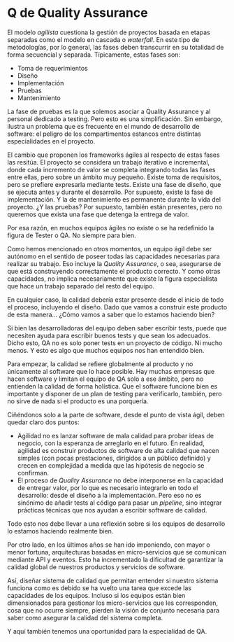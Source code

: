 # Q de Quality Assurance

El modelo _agilista_ cuestiona la gestión de proyectos basada en etapas separadas como el modelo en cascada o _waterfall_. En este tipo de metodologías, por lo general, las fases deben transcurrir en su totalidad de forma secuencial y separada. Típicamente, estas fases son:

* Toma de requerimientos
* Diseño
* Implementación
* Pruebas
* Mantenimiento

La fase de pruebas es la que solemos asociar a Quality Assurance y al personal dedicado a testing. Pero esto es una simplificación. Sin embargo, ilustra un problema que es frecuente en el mundo de desarrollo de software: el peligro de los compartimentos estancos entre distintas especialidades en el proyecto.

El cambio que proponen los frameworks ágiles al respecto de estas fases las resitúa. El proyecto se considera un trabajo iterativo e incremental, donde cada incremento de valor se completa integrando todas las fases entre ellas, pero sobre un ámbito muy pequeño. Existe toma de requisitos, pero se prefiere expresarla mediante tests. Existe una fase de diseño, que se ejecuta antes y durante el desarrollo. Por supuesto, existe la fase de implementación. Y la de mantenimiento es permanente durante la vida del proyecto. ¿Y las pruebas? Por supuesto, también están presentes, pero no queremos que exista una fase que detenga la entrega de valor.

Por esa razón, en muchos equipos ágiles no existe o se ha redefinido la figura de Tester o QA. No siempre para bien.

Como hemos mencionado en otros momentos, un equipo ágil debe ser autónomo en el sentido de poseer todas las capacidades necesarias para realizar su trabajo. Eso incluye la _Quality Assurance_, o sea, asegurarse de que está construyendo correctamente el producto correcto. Y como otras capacidades, no implica necesariamente que existe la figura especialista que hace un trabajo separado del resto del equipo.

En cualquier caso, la calidad debería estar presente desde el inicio de todo el proceso, incluyendo el diseño. Dado que vamos a construir este producto de esta manera... ¿Cómo vamos a saber que lo estamos haciendo bien?

Si bien las desarrolladoras del equipo deben saber escribir tests, puede que necesiten ayuda para escribir buenos tests y que sean los adecuados. Dicho esto, QA no es solo poner tests en un proyecto de código. Ni mucho menos. Y esto es algo que muchos equipos nos han entendido bien.

Para empezar, la calidad se refiere globalmente al producto y no únicamente al software que lo hace posible. Hay muchas empresas que hacen software y limitan el equipo de QA solo a ese ámbito, pero no entienden la calidad de forma holística. Que el software funcione bien es importante y disponer de un plan de testing para verificarlo, también, pero no sirve de nada si el producto es una porquería.

Ciñéndonos solo a la parte de software, desde el punto de vista ágil, deben quedar claro dos puntos:

* Agilidad no es lanzar software de mala calidad para probar ideas de negocio, con la esperanza de arreglarlo en el futuro. En realidad, agilidad es construir productos de software de alta calidad que nacen simples (con pocas prestaciones, dirigidos a un público definido) y crecen en complejidad a medida que las hipótesis de negocio se confirman.
* El proceso de _Quality Assurance_ no debe interponerse en la capacidad de entregar valor, por lo que es necesario integrarlo en todo el desarrollo: desde el diseño a la implementación. Pero eso no es sinónimo de añadir tests al código para pasar un _pipeline_, sino integrar prácticas técnicas que nos ayudan a escribir software de calidad.

Todo esto nos debe llevar a una reflexión sobre si los equipos de desarrollo lo estamos haciendo realmente bien.

Por otro lado, en los últimos años se han ido imponiendo, con mayor o menor fortuna, arquitecturas basadas en micro-servicios que se comunican mediante API y eventos. Esto ha incrementado la dificultad de garantizar la calidad global de nuestros productos y servicios de software.

Así, diseñar sistema de calidad que permitan entender si nuestro sistema funciona como es debido se ha vuelto una tarea que excede las capacidades de los equipos. Incluso si los equipos están bien dimensionados para gestionar los micro-servicios que les corresponden, cosa que no ocurre siempre, pierden la visión de conjunto necesaria para saber como asegurar la calidad del sistema completa.

Y aquí también tenemos una oportunidad para la especialidad de QA.

